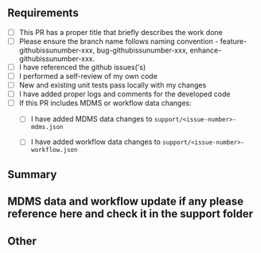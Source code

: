 ## Requirements



- [ ] This PR has a proper title that briefly describes the work done
- [ ] Please ensure the branch name follows naming convention - feature-githubissunumber-xxx, bug-githubissunumber-xxx, enhance-githubissunumber-xxx.
- [ ] I have referenced the  github issues('s)
- [ ] I performed a self-review of my own code
- [ ] New and existing unit tests pass locally with my changes
- [ ] I have added proper logs and comments for the developed code
- [ ] If this PR includes MDMS or workflow data changes:
  - [ ] I have added MDMS data changes to `support/<issue-number>-mdms.json`
  - [ ] I have added workflow data changes to `support/<issue-number>-workflow.json`



## Summary
<!-- Please describe what problems your PR addresses. -->







## MDMS data and workflow update if any please reference here and check it in the support folder




## Other
<!-- 
Include any additional information such as:
- Breaking changes
- Dependencies added/removed
- Configuration changes
- Performance implications
- Security considerations
-->